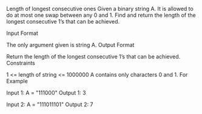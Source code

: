 Length of longest consecutive ones
Given a binary string A. It is allowed to do at most one swap between any 0 and 1. Find and return the length of the longest consecutive 1’s that can be achieved.


Input Format

The only argument given is string A.
Output Format

Return the length of the longest consecutive 1’s that can be achieved.
Constraints

1 <= length of string <= 1000000
A contains only characters 0 and 1.
For Example

Input 1:
    A = "111000"
Output 1:
    3

Input 2:
    A = "111011101"
Output 2:
    7